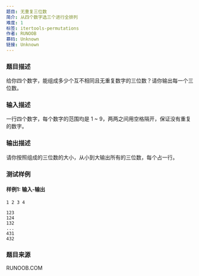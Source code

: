 ```yaml
---
题目: 无重复三位数
简介: 从四个数字选三个进行全排列
难度: 1
标签: itertools-permutations
作者: RUNOOB
慕码: Unknown
链接: Unknown
---
```


### 题目描述

给你四个数字，能组成多少个互不相同且无重复数字的三位数？请你输出每一个三位数。

### 输入描述

一行四个数字，每个数字的范围均是 1 \~ 9，两两之间用空格隔开，保证没有重复的数字。

### 输出描述

请你按照组成的三位数的大小，从小到大输出所有的三位数，每个占一行。

### 测试样例

#### 样例1: 输入-输出

```
1 2 3 4
```

```
123
124
132
...
431
432
```

### 题目来源

RUNOOB.COM